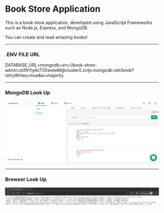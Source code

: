 <h1>Book Store Application</h1>

<p>This is a book store application, developed using JavaScript Frameworks such as Node.js, Express, and MongoDB.</p> 
<p>You can create and read amazing books!</p>

<hr>
<h3>.ENV FILE URL</h3>
<p>DATABASE_URL=mongodb+srv://book-store-admin:cb1NYiyAcTS5wdwM@cluster0.zctjv.mongodb.net/book?retryWrites=true&w=majority</p>

<hr>
<h3>MongoDB Look Up</h3>
<p><img src="/assets/images/Database_Lookup.png"></p>

<hr>
<h3>Browser Look Up</h3>
<p><img src="/assets/images/Browser_Lookup.png"></p>